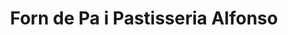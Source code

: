 ---
title: "Forn de Pa i Pastisseria Alfonso"
url: /benissiva/forn-de-pa-i-pastisseria-alfonso/
shop: panadería
---
